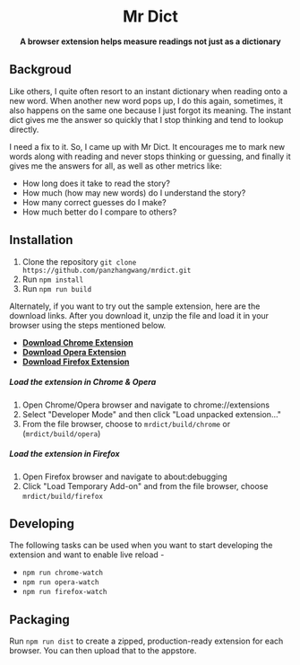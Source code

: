 <div align="center">
  <h1>
    Mr Dict
  </h1>

  <p>
    <strong>A browser extension helps measure readings not just as a dictionary</strong>
  </p>
</div>

## Backgroud
Like others, I quite often resort to an instant dictionary when reading onto a new word. When another new word pops up, I do this again, sometimes, it also happens on the same one because I just forgot its meaning. The instant dict gives me the answer so quickly that I stop thinking and tend to lookup directly. 

I need a fix to it. So, I came up with Mr Dict. It encourages me to mark new words along with reading and never stops thinking or guessing, and finally it gives me the answers for all, as well as other metrics like:

* How long does it take to read the story?
* How much (how may new words) do I understand the story?
* How many correct guesses do I make?
* How much better do I compare to others?

## Installation
1. Clone the repository `git clone https://github.com/panzhangwang/mrdict.git`
2. Run `npm install`
3. Run `npm run build`

Alternately, if you want to try out the sample extension, here are the download links. After you download it, unzip the file and load it in your browser using the steps mentioned below.
 - [**Download Chrome Extension**](https://github.com/panzhangwang/mrdict/releases/download/v1.0/chrome.zip)
 - [**Download Opera Extension**](https://github.com/panzhangwang/mrdict/releases/download/v1.0/opera.zip)
 - [**Download Firefox Extension**](https://github.com/panzhangwang/mrdict/releases/download/v1.0/firefox.zip)


##### Load the extension in Chrome & Opera
1. Open Chrome/Opera browser and navigate to chrome://extensions
2. Select "Developer Mode" and then click "Load unpacked extension..."
3. From the file browser, choose to `mrdict/build/chrome` or (`mrdict/build/opera`)


##### Load the extension in Firefox
1. Open Firefox browser and navigate to about:debugging
2. Click "Load Temporary Add-on" and from the file browser, choose `mrdict/build/firefox`


## Developing
The following tasks can be used when you want to start developing the extension and want to enable live reload - 

- `npm run chrome-watch`
- `npm run opera-watch`
- `npm run firefox-watch`


## Packaging
Run `npm run dist` to create a zipped, production-ready extension for each browser. You can then upload that to the appstore.

